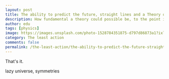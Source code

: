 ```yaml
---
layout: post
title: The ability to predict the future, straight lines and a Theory of Everything
description: How fundamental a theory could possible be, to the point it manages to resume all laws of nature into one simple principle?
author: edu
tags: [physics]
image: https://images.unsplash.com/photo-1528784351875-d797d86873a1?ixlib=rb-1.2.1&auto=format&fit=crop&w=750&q=80
category: The least action
comments: false
permalink: /the-least-action/the-ability-to-predict-the-future-straight-lines-and-a-theory-of-everything/
---
```


That's it.

lazy universe, symmetries
